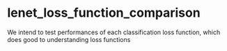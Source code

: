 # lenet_loss_function_comparison  
We intend to test performances of each classification loss function, which does good to understanding loss functions
